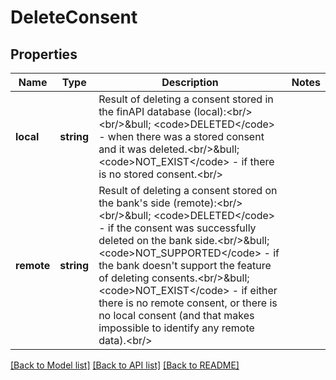 # DeleteConsent

## Properties
Name | Type | Description | Notes
------------ | ------------- | ------------- | -------------
**local** | **string** | Result of deleting a consent stored in the finAPI database (local):&lt;br/&gt;&lt;br/&gt;&amp;bull; &lt;code&gt;DELETED&lt;/code&gt; - when there was a stored consent and it was deleted.&lt;br/&gt;&amp;bull; &lt;code&gt;NOT_EXIST&lt;/code&gt; - if there is no stored consent.&lt;br/&gt; | 
**remote** | **string** | Result of deleting a consent stored on the bank&#39;s side (remote):&lt;br/&gt;&lt;br/&gt;&amp;bull; &lt;code&gt;DELETED&lt;/code&gt; - if the consent was successfully deleted on the bank side.&lt;br/&gt;&amp;bull; &lt;code&gt;NOT_SUPPORTED&lt;/code&gt; - if the bank doesn&#39;t support the feature of deleting consents.&lt;br/&gt;&amp;bull; &lt;code&gt;NOT_EXIST&lt;/code&gt; - if either there is no remote consent, or there is no local consent (and that makes impossible to identify any remote data).&lt;br/&gt; | 

[[Back to Model list]](../README.md#documentation-for-models) [[Back to API list]](../README.md#documentation-for-api-endpoints) [[Back to README]](../README.md)


